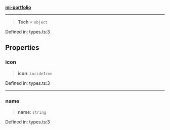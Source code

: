 [**mi-portfolio**](../../README.md)

***

> **Tech** = `object`

Defined in: types.ts:3

## Properties

### icon

> **icon**: `LucideIcon`

Defined in: types.ts:3

***

### name

> **name**: `string`

Defined in: types.ts:3

